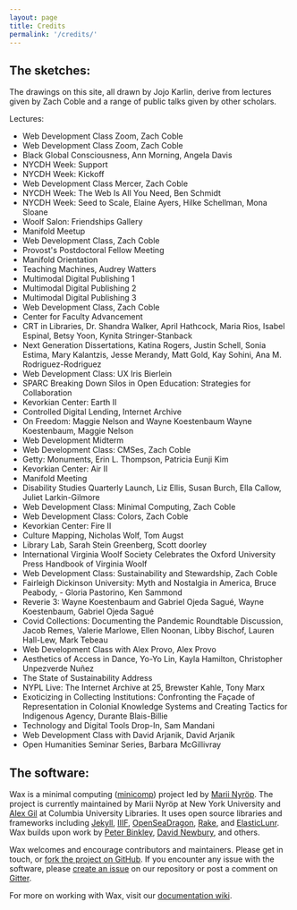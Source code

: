 ```yaml
---
layout: page
title: Credits
permalink: '/credits/'
---
```

## The sketches:
The drawings on this site, all drawn by Jojo Karlin, derive from lectures given by Zach Coble and a range of public talks given by other scholars.

Lectures:
- Web Development Class Zoom,	Zach Coble
- Web Development Class Zoom,	Zach Coble
- Black Global Consciousness,	Ann Morning, Angela Davis
- NYCDH Week: Support 
- NYCDH Week: Kickoff	
- Web Development Class Mercer, Zach Coble
- NYCDH Week: The Web Is All You Need, Ben Schmidt
- NYCDH Week: Seed to Scale, Elaine Ayers, Hilke Schellman, Mona Sloane
- Woolf Salon: Friendships Gallery	
- Manifold Meetup	
- Web Development Class, Zach Coble
- Provost's Postdoctoral Fellow Meeting	
- Manifold Orientation	
- Teaching Machines, Audrey Watters
- Multimodal Digital Publishing 1	
- Multimodal Digital Publishing 2	
- Multimodal Digital Publishing 3	
- Web Development Class, Zach Coble
- Center for Faculty Advancement	
- CRT in Libraries, Dr. Shandra Walker, April Hathcock, Maria Rios, Isabel Espinal, Betsy Yoon, Kynita Stringer-Stanback
- Next Generation Dissertations, Katina Rogers, Justin Schell, Sonia Estima, Mary Kalantzis, Jesse Merandy, Matt Gold, Kay Sohini, Ana M. Rodriguez-Rodriguez
- Web Development Class: UX	Iris Bierlein
- SPARC Breaking Down Silos in Open Education: Strategies for Collaboration	
- Kevorkian Center: Earth II
- Controlled Digital Lending, Internet Archive	
- On Freedom: Maggie Nelson and Wayne Koestenbaum	Wayne Koestenbaum, Maggie Nelson
- Web Development Midterm	
- Web Development Class: CMSes, Zach Coble
- Getty: Monuments, Erin L. Thompson, Patricia Eunji Kim	
- Kevorkian Center: Air II	
- Manifold Meeting	
- Disability Studies Quarterly Launch, Liz Ellis, Susan Burch, Ella Callow, Juliet Larkin-Gilmore
- Web Development Class: Minimal Computing, Zach Coble
- Web Development Class: Colors, Zach Coble
- Kevorkian Center: Fire II	
- Culture Mapping, Nicholas Wolf, Tom Augst
- Library Lab, Sarah Stein Greenberg, Scott doorley
- International Virginia Woolf Society Celebrates the Oxford University Press Handbook of Virginia Woolf	
- Web Development Class: Sustainability and Stewardship, Zach Coble
- Fairleigh Dickinson University: Myth and Nostalgia in America, Bruce Peabody, - Gloria Pastorino, Ken Sammond
- Reverie 3: Wayne Koestenbaum and Gabriel Ojeda Sagué, Wayne Koestenbaum, Gabriel Ojeda Sagué
- Covid Collections: Documenting the Pandemic Roundtable Discussion, Jacob Remes, Valerie Marlowe, Ellen Noonan, Libby Bischof, Lauren Hall-Lew, Mark Tebeau
- Web Development Class with Alex Provo, Alex Provo
- Aesthetics of Access in Dance, Yo-Yo Lin, Kayla Hamilton, Christopher Unpezverde Nuñez
- The State of Sustainability Address 	
- NYPL Live: The Internet Archive at 25, Brewster Kahle, Tony Marx
- Exoticizing in Collecting Institutions: Confronting the Façade of Representation in Colonial Knowledge Systems and Creating Tactics for Indigenous Agency, Durante Blais-Billie
- Technology and Digital Tools Drop-In, Sam Mandani
- Web Development Class with David Arjanik, David Arjanik
- Open Humanities Seminar Series, Barbara McGillivray


## The software:
Wax is a minimal computing ([minicomp](https://github.com/minicomp)) project led by [Marii Nyröp](http://marii.info/). The project is currently maintained by Marii Nyröp at New York University and [Alex Gil](https://github.com/elotroalex) at Columbia University Libraries. It uses open source libraries and frameworks including [Jekyll](https://jekyllrb.com), [IIIF](http://iiif.io), [OpenSeaDragon](https://openseadragon.github.io/), [Rake](https://ruby.github.io/rake/), and [ElasticLunr](http://elasticlunr.com/). Wax builds upon work by [Peter Binkley](https://github.com/pbinkley), [David Newbury](https://github.com/workergnome), and others.

Wax welcomes and encourage contributors and maintainers. Please get in touch, or [fork the project on GitHub](https://github.com/minicomp/wax). If you encounter any issue with the software, please [create an issue](https://github.com/minicomp/wax/issues) on our repository or post a comment on [Gitter](https://gitter.im/minicomp/wax/).

For more on working with Wax, visit our [documentation wiki](https://minicomp.github.io/wiki/wax/).
